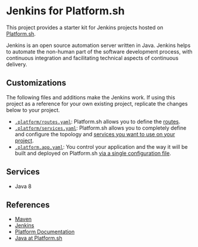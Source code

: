 # Jenkins for Platform.sh

This project provides a starter kit for Jenkins projects hosted on [Platform.sh](http://platform.sh).

Jenkins is an open source automation server written in Java. Jenkins helps to automate the non-human part of the software development process, with continuous integration and facilitating technical aspects of continuous delivery.

## Customizations

The following files and additions make the Jenkins work.  If using this project as a reference for your own existing project, replicate the changes below to your project.

* [`.platform/routes.yaml`](.platform/routes.yaml): Platform.sh allows you to define the [routes](https://docs.platform.sh/configuration/routes.html).
* [`.platform/services.yaml`](.platform/services.yaml):  Platform.sh allows you to completely define and configure the topology and [services you want to use on your project](https://docs.platform.sh/configuration/services.html).
* [`.platform.app.yaml`](.platform.app.yaml): You control your application and the way it will be built and deployed on Platform.sh [via a single configuration file](https://docs.platform.sh/configuration/app-containers.html).

## Services

* Java 8

## References

* [Maven](https://maven.apache.org/)
* [Jenkins](https://jenkins.io/) 
* [Platform Documentation](https://docs.platform.sh/)
* [Java at Platform.sh](https://docs.platform.sh/languages/java.html)
